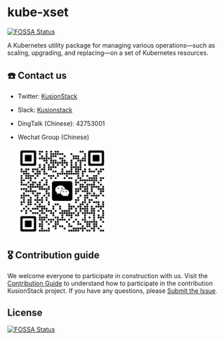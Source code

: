 # kube-xset
[![FOSSA Status](https://app.fossa.com/api/projects/git%2Bgithub.com%2FKusionStack%2Fkube-xset.svg?type=shield)](https://app.fossa.com/projects/git%2Bgithub.com%2FKusionStack%2Fkube-xset?ref=badge_shield)

A Kubernetes utility package for managing various operations—such as scaling, upgrading, and replacing—on a set of Kubernetes resources.

## ☎️ Contact us
- Twitter: [KusionStack](https://twitter.com/KusionStack)
- Slack: [Kusionstack](https://join.slack.com/t/kusionstack/shared_invite/zt-19lqcc3a9-_kTNwagaT5qwBE~my5Lnxg)
- DingTalk (Chinese): 42753001
- Wechat Group (Chinese)

  <img src="docs/wx_spark.jpg" width="200" height="200"/>

## 🎖︎ Contribution guide

We welcome everyone to participate in construction with us. Visit the [Contribution Guide](docs/contributing.md)
to understand how to participate in the contribution KusionStack project.
If you have any questions, please [Submit the Issue](https://github.com/KusionStack/kube-xset/issues).

## License
[![FOSSA Status](https://app.fossa.com/api/projects/git%2Bgithub.com%2FKusionStack%2Fkube-xset.svg?type=large)](https://app.fossa.com/projects/git%2Bgithub.com%2FKusionStack%2Fkube-xset?ref=badge_large)